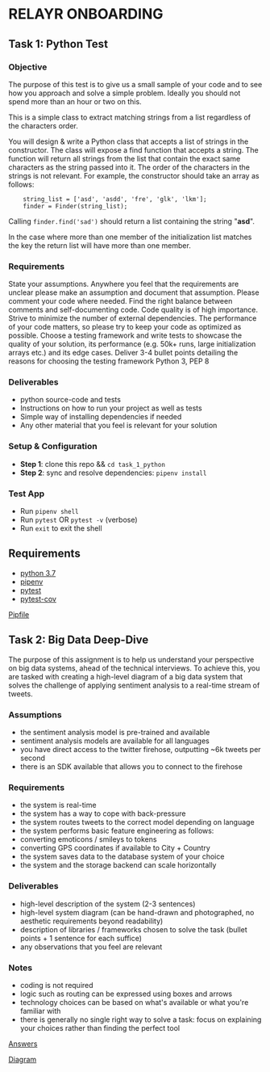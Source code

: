 # RELAYR ONBOARDING

## Task 1: Python Test

### Objective 
The purpose of this test is to give us a small sample of your code and to see how you approach and solve a simple problem. Ideally you should not spend more than an hour or two on this. 

This is a simple class to extract matching strings from a list regardless of the characters order.
 
You will design & write a Python class that accepts a list of strings in the constructor. The class will expose a find function that accepts a string. The function will return all strings from the list that contain the exact same characters as the string passed into it. The order of the characters in the strings is not relevant. 
For example, the constructor should take an array as follows:

``` 
    string_list = ['asd', 'asdd', 'fre', 'glk', 'lkm']; 
    finder = Finder(string_list);
```

Calling `finder.find('sad')` should return a list containing the string "**asd**".

In the case where more than one member of the initialization list matches the key the return list will have more than one member. 

### Requirements
State your assumptions. Anywhere you feel that the requirements are unclear please make an assumption and document that assumption. Please comment your code where needed. Find the right balance between comments and self-documenting code. Code quality is of high importance. Strive to minimize the number of external dependencies. The performance of your code matters, so please try to keep your code as optimized as possible. Choose a testing framework and write tests to showcase the quality of your solution, its performance (e.g. 50k+ runs, large initialization arrays etc.) and its edge cases. Deliver 3-4 bullet points detailing the reasons for choosing the testing framework Python 3, PEP 8 

### Deliverables 
* python source-code and tests 
* Instructions on how to run your project as well as tests 
* Simple way of installing dependencies if needed 
* Any other material that you feel is relevant for your solution 

### Setup & Configuration
* **Step 1**: clone this repo && `cd task_1_python`
* **Step 2**: sync and resolve dependencies: `pipenv install`

### Test App
- Run `pipenv shell`   
- Run `pytest` OR `pytest -v` (verbose)  
- Run `exit` to exit the shell

## Requirements
- [python 3.7](https://www.python.org/downloads/release/python-376/)
- [pipenv](https://pipenv-fork.readthedocs.io/en/latest/)
- [pytest](https://docs.pytest.org/en/latest/)
- [pytest-cov](https://pypi.org/project/pytest-cov/)

[Pipfile](/Pipfile)


## Task 2: Big Data Deep-Dive

The purpose of this assignment is to help us understand your perspective on big data systems, ahead of the technical interviews. To achieve this, you are tasked with creating a high-level diagram of a big data system that solves the challenge of applying sentiment analysis to a real-time stream of tweets. 

### Assumptions 
* the sentiment analysis model is pre-trained and available 
* sentiment analysis models are available for all languages 
* you have direct access to the twitter firehose, outputting ~6k tweets per second 
* there is an SDK available that allows you to connect to the firehose 

### Requirements 
* the system is real-time 
* the system has a way to cope with back-pressure 
* the system routes tweets to the correct model depending on language 
* the system performs basic feature engineering as follows: 
* converting emoticons / smileys to tokens 
* converting GPS coordinates if available to City + Country 
* the system saves data to the database system of your choice 
* the system and the storage backend can scale horizontally 

### Deliverables 
* high-level description of the system (2-3 sentences)
* high-level system diagram (can be hand-drawn and photographed, no aesthetic requirements beyond readability) 
* description of libraries / frameworks chosen to solve the task (bullet points + 1 sentence for each suffice) 
* any observations that you feel are relevant 

### Notes 
* coding is not required 
* logic such as routing can be expressed using boxes and arrows 
* technology choices can be based on what's available or what you're familiar with
* there is generally no single right way to solve a task: focus on explaining your choices rather than finding the perfect tool 


[Answers](/task_2_big_data/README.md)

[Diagram](/task_2_big_data/RelayR_Task_2.jpeg)
